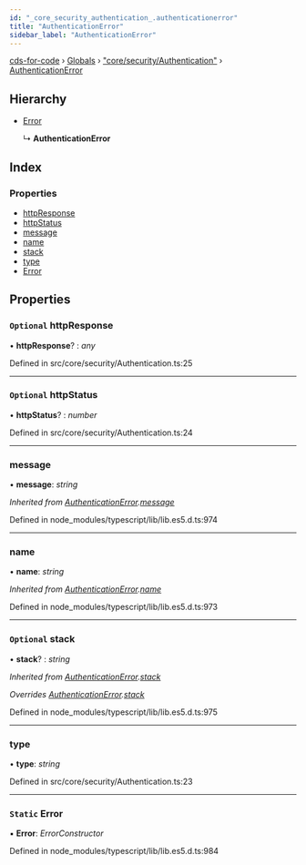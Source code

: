 ```yaml
---
id: "_core_security_authentication_.authenticationerror"
title: "AuthenticationError"
sidebar_label: "AuthenticationError"
---
```


[cds-for-code](../index.md) › [Globals](../globals.md) › ["core/security/Authentication"](../modules/_core_security_authentication_.md) › [AuthenticationError](_core_security_authentication_.authenticationerror.md)

## Hierarchy

* [Error](_core_security_authentication_.authenticationerror.md#static-error)

  ↳ **AuthenticationError**

## Index

### Properties

* [httpResponse](_core_security_authentication_.authenticationerror.md#optional-httpresponse)
* [httpStatus](_core_security_authentication_.authenticationerror.md#optional-httpstatus)
* [message](_core_security_authentication_.authenticationerror.md#message)
* [name](_core_security_authentication_.authenticationerror.md#name)
* [stack](_core_security_authentication_.authenticationerror.md#optional-stack)
* [type](_core_security_authentication_.authenticationerror.md#type)
* [Error](_core_security_authentication_.authenticationerror.md#static-error)

## Properties

### `Optional` httpResponse

• **httpResponse**? : *any*

Defined in src/core/security/Authentication.ts:25

___

### `Optional` httpStatus

• **httpStatus**? : *number*

Defined in src/core/security/Authentication.ts:24

___

###  message

• **message**: *string*

*Inherited from [AuthenticationError](_core_security_authentication_.authenticationerror.md).[message](_core_security_authentication_.authenticationerror.md#message)*

Defined in node_modules/typescript/lib/lib.es5.d.ts:974

___

###  name

• **name**: *string*

*Inherited from [AuthenticationError](_core_security_authentication_.authenticationerror.md).[name](_core_security_authentication_.authenticationerror.md#name)*

Defined in node_modules/typescript/lib/lib.es5.d.ts:973

___

### `Optional` stack

• **stack**? : *string*

*Inherited from [AuthenticationError](_core_security_authentication_.authenticationerror.md).[stack](_core_security_authentication_.authenticationerror.md#optional-stack)*

*Overrides [AuthenticationError](_core_security_authentication_.authenticationerror.md).[stack](_core_security_authentication_.authenticationerror.md#optional-stack)*

Defined in node_modules/typescript/lib/lib.es5.d.ts:975

___

###  type

• **type**: *string*

Defined in src/core/security/Authentication.ts:23

___

### `Static` Error

▪ **Error**: *ErrorConstructor*

Defined in node_modules/typescript/lib/lib.es5.d.ts:984
